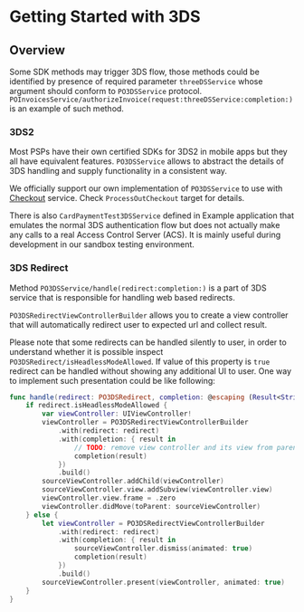 # Getting Started with 3DS

## Overview

Some SDK methods may trigger 3DS flow, those methods could be identified by presence of required parameter
`threeDSService` whose argument should conform to ``PO3DSService`` protocol.
``POInvoicesService/authorizeInvoice(request:threeDSService:completion:)`` is an example of such method.

### 3DS2

Most PSPs have their own certified SDKs for 3DS2 in mobile apps but they all have equivalent features. `PO3DSService`
allows to abstract the details of 3DS handling and supply functionality in a consistent way. 

We officially support our own implementation of `PO3DSService` to use with [Checkout](https://checkout.com) service.
Check `ProcessOutCheckout` target for details. 

There is also `CardPaymentTest3DSService` defined in Example application that emulates the normal 3DS authentication
flow but does not actually make any calls to a real Access Control Server (ACS). It is mainly useful during development
in our sandbox testing environment.

### 3DS Redirect

Method ``PO3DSService/handle(redirect:completion:)`` is a part of 3DS service that is responsible for handling web
based redirects.

``PO3DSRedirectViewControllerBuilder`` allows you to create a view controller that will automatically
redirect user to expected url and collect result. 

Please note that some redirects can be handled silently to user, in order to understand whether it is possible inspect
``PO3DSRedirect/isHeadlessModeAllowed``. If value of this property is `true` redirect can be handled without showing
any additional UI to user. One way to implement such presentation could be like following:

```swift
func handle(redirect: PO3DSRedirect, completion: @escaping (Result<String, POFailure>) -> Void) {
    if redirect.isHeadlessModeAllowed {
        var viewController: UIViewController!
        viewController = PO3DSRedirectViewControllerBuilder
            .with(redirect: redirect)
            .with(completion: { result in
                // TODO: remove view controller and its view from parent
                completion(result) 
            })
            .build()
        sourceViewController.addChild(viewController)
        sourceViewController.view.addSubview(viewController.view)
        viewController.view.frame = .zero
        viewController.didMove(toParent: sourceViewController)
    } else {
        let viewController = PO3DSRedirectViewControllerBuilder 
            .with(redirect: redirect)
            .with(completion: { result in
                sourceViewController.dismiss(animated: true)
                completion(result) 
            })
            .build()
        sourceViewController.present(viewController, animated: true)
    }
}
```
